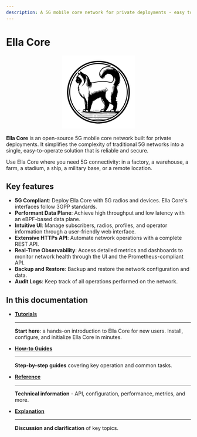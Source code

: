 ```yaml
---
description: A 5G mobile core network for private deployments - easy to operate, reliable, and secure.
---
```


# Ella Core

<p align="center">
  <img src="images/logo.png" alt="Ella Core Logo" width="200"/>
</p>

**Ella Core** is an open-source 5G mobile core network built for private deployments. It simplifies the complexity of traditional 5G networks into a single, easy-to-operate solution that is reliable and secure.

Use Ella Core where you need 5G connectivity: in a factory, a warehouse, a farm, a stadium, a ship, a military base, or a remote location.

## Key features

- **5G Compliant**: Deploy Ella Core with 5G radios and devices. Ella Core's interfaces follow 3GPP standards.
- **Performant Data Plane**: Achieve high throughput and low latency with an eBPF-based data plane.
- **Intuitive UI**: Manage subscribers, radios, profiles, and operator information through a user-friendly web interface.
- **Extensive HTTPs API**: Automate network operations with a complete REST API.
- **Real-Time  Observability**: Access detailed metrics and dashboards to monitor network health through the UI and the Prometheus-compliant API.
- **Backup and Restore**: Backup and restore the network configuration and data.
- **Audit Logs**: Keep track of all operations performed on the network.

## In this documentation

<div class="grid cards" markdown>

-   [__Tutorials__](tutorials/index.md)

    ---

    **Start here**: a hands-on introduction to Ella Core for new users. Install, configure, and initialize Ella Core in minutes.

-   [__How-to Guides__](how_to/index.md)

    ---

    **Step-by-step guides** covering key operation and common tasks.

-   [__Reference__](reference/index.md)

    ---

    **Technical information** - API, configuration, performance, metrics, and more.

-   [__Explanation__](explanation/index.md)

    ---

    **Discussion and clarification** of key topics.


</div>
